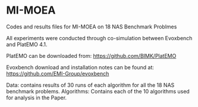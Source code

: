 # MI-MOEA
Codes and results files for MI-MOEA on 18 NAS Benchmark Problmes


All experiments were conducted through co-simulation between Evoxbench and PlatEMO 4.1. 

PlatEMO can be downloaded from: https://github.com/BIMK/PlatEMO

Evoxbench download and installation notes can be found at: https://github.com/EMI-Group/evoxbench



Data: contains results of 30 runs of each algorithm for all the 18 NAS benchmark problems. 
Algorithms:  Contains each of the 10 algorithms used for analysis in the Paper. 
